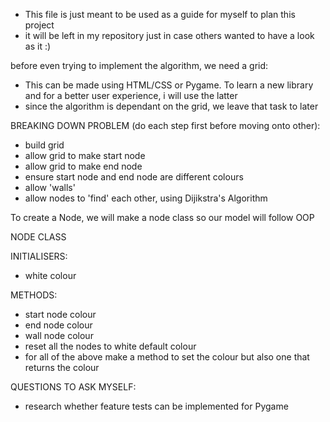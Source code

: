 - This file is just meant to be used as a guide for myself to plan this project
- it will be left in my repository just in case others wanted to have a look as it :)

before even trying to implement the algorithm, we need a grid:
- This can be made using HTML/CSS or Pygame. To learn a new library and for a better user experience, i will use the latter
- since the algorithm is dependant on the grid, we leave that task to later



BREAKING DOWN PROBLEM (do each step first before moving onto other):
- build grid
- allow grid to make start node
- allow grid to make end node 
- ensure start node and end node are different colours
- allow 'walls'
- allow nodes to 'find' each other, using Dijikstra's Algorithm




To create a Node, we will make a node class so our model will follow OOP

NODE CLASS

INITIALISERS:
- white colour



METHODS:
- start node colour
- end node colour
- wall node colour
- reset all the nodes to white default colour
- for all of the above make a method to set the colour but also one that returns the colour


QUESTIONS TO ASK MYSELF:
- research whether feature tests can be implemented for Pygame







